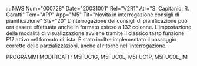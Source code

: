  :  : NWS Num="000728" Date="20031001" Rel="V2R1" Atr="S. Capitanio, R. Garatti" Tem="APP" App="M5" Tit="Novità in interrogazione consigli di pianificazione" Sts="20"
L'interrogazione dei consigli di pianificazione può ora essere effettuata anche in formato esteso a
132 colonne. L'impostazione della modalità di visualizzazione avviene tramite il classico tasto
funzione F17 attivo nel formato di lista.
È stato inoltre implementato il passaggio corretto delle parzializzazioni, anche al ritorno nell'interrogazione.

PROGRAMMI MODIFICATI :  M5FUC1G, M5FUC0L, M5FUC1P, M5FUC0L_IM
